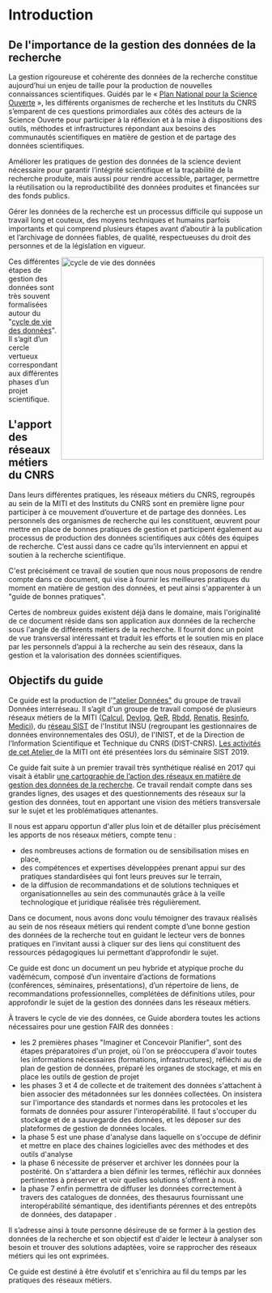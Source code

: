 # Introduction

## De l'importance de la gestion des données de la recherche

La gestion rigoureuse et cohérente des données de la recherche constitue aujourd’hui un enjeu de taille pour la production de nouvelles connaissances scientifiques. Guidés par le « [Plan National pour la Science Ouverte](https://www.ouvrirlascience.fr/plan-national-pour-la-science-ouverte/) », les différents organismes de recherche et les Instituts du CNRS s’emparent de ces questions primordiales aux côtés des acteurs de la Science Ouverte pour participer à la réflexion et à la mise à dispositions des outils, méthodes et infrastructures répondant aux besoins des communautés scientifiques en matière de gestion et de partage des données scientifiques. 

Améliorer les pratiques de gestion des données de la science devient nécessaire pour garantir l’intégrité scientifique et la traçabilité de la recherche produite, mais aussi pour rendre accessible, partager, permettre la réutilisation ou la reproductibilité des données produites et financées sur des fonds publics.

Gérer les données de la recherche est un processus difficile qui suppose un travail long et couteux, des moyens techniques et humains parfois importants et qui comprend plusieurs étapes avant d’aboutir à la publication et l’archivage de données fiables, de qualité, respectueuses du droit des personnes et de la législation en vigueur.

<img src="https://www.cnrs.fr/mi/IMG/png/donnees.png" width=400px align=right alt="cycle de vie des données">

Ces différentes étapes de gestion des données sont très souvent formalisées autour du "[cycle de vie des données](https://www.cnrs.fr/mi/IMG/png/donnees.png)". Il s’agit d’un cercle vertueux correspondant aux différentes phases d’un projet scientifique.

## L'apport des réseaux métiers du CNRS

Dans leurs différentes pratiques, les réseaux métiers du CNRS, regroupés au sein de la MITI et des Instituts du CNRS sont en première ligne pour participer à ce mouvement d’ouverture et de partage des données. Les personnels des organismes de recherche qui les constituent, œuvrent pour mettre en place de bonnes pratiques de gestion et participent également au processus de production des données scientifiques aux côtés des équipes de recherche. C’est aussi dans ce cadre qu’ils interviennent en appui et soutien à la recherche scientifique.

C'est précisément ce travail de soutien que nous nous proposons de rendre compte dans ce document, qui vise à fournir les meilleures pratiques du moment en matière de gestion des données, et peut ainsi s'apparenter à un "guide de bonnes pratiques".

Certes de nombreux guides existent déjà dans le domaine, mais l'originalité de ce document réside dans son application aux données de la recherche sous l'angle de différents métiers de la recherche. Il fournit donc un point de vue transversal intéressant et traduit les efforts et le soutien mis en place par les personnels d’appui à la recherche au sein des réseaux, dans la gestion et la valorisation des données scientifiques.

## Objectifs du guide 

Ce guide est la production de l'["atelier Données"](https://mi-gt-donnees.pages.math.unistra.fr/site/index.html) du groupe de travail Données interréseau. Il s’agit d'un groupe de travail composé de plusieurs réseaux métiers de la MITI ([Calcul](https://calcul.math.cnrs.fr/), [Devlog](http://devlog.cnrs.fr/), [QeR](http://qualite-en-recherche.cnrs.fr/), [Rbdd](http://rbdd.cnrs.fr/), [Renatis](http://renatis.cnrs.fr/), [Resinfo](https://resinfo.org/), [Medici](http://medici.in2p3.fr/)), du [réseau SIST](http://sist.cnrs.fr) de l'Institut INSU (regroupant les gestionnaires de données environnementales des OSU), de l'INIST, et de la Direction de l’Information Scientifique et Technique du CNRS (DIST-CNRS). [Les activités de cet Atelier ](https://sist19.sciencesconf.org/data/pages/diapo_GT_donnees_sist19_v2.pdf) de la MITI ont été présentées lors du séminaire SIST 2019.

Ce guide fait suite à un premier travail très synthétique réalisé en 2017 qui visait à établir [une cartographie de l’action des réseaux en matière de gestion des données de la recherche](https://mi-gt-donnees.pages.math.unistra.fr/site/download/GTInterreseaux-CartoSyntheseV6-optimise.pdf). Ce travail rendait compte dans ses grandes lignes, des usages et des questionnements des réseaux sur la gestion des données, tout en apportant une vision des métiers transversale sur le sujet et les problématiques attenantes. 

Il nous est apparu opportun d'aller plus loin et de détailler plus précisément les apports de nos réseaux métiers, compte tenu :      
  - des nombreuses actions de formation ou de sensibilisation mises en place,    
  - des compétences et expertises développées prenant appui sur des pratiques standardisées qui font leurs preuves sur le terrain,    
  - de la diffusion de recommandations et de solutions techniques et organisationnelles au sein des communautés grâce à la veille technologique et juridique réalisée très régulièrement.

Dans ce document, nous avons donc voulu témoigner des travaux réalisés au sein de nos réseaux métiers qui rendent compte d’une bonne gestion des données de la recherche tout en guidant le lecteur vers de bonnes pratiques en l’invitant aussi à cliquer sur des liens qui constituent des ressources pédagogiques lui permettant d’approfondir le sujet. 

Ce guide est donc un document un peu hybride et atypique proche du vadémécum, composé d’un inventaire d’actions de formations (conférences, séminaires, présentations), d’un répertoire de liens, de recommandations professionnelles, complétées de définitions utiles, pour approfondir le sujet de la gestion des données dans les réseaux métiers.

À travers le cycle de vie des données, ce Guide abordera toutes les actions nécessaires pour une gestion FAIR des données :
- les 2 premières phases "Imaginer et Concevoir Planifier", sont des étapes préparatoires d'un projet, où l'on se préoccupera d'avoir toutes les informations nécessaires (formations, infrastructures), réfléchi au de plan de gestion de données, préparé les organes de stockage, et mis en place les outils de gestion de projet
- les phases 3 et 4 de collecte et de traitement des données s'attachent à bien associer des métadonnées sur les données collectées. On insistera sur l'importance des standards et normes dans les protocoles et les formats de données pour assurer l'interopérabilité. Il faut s'occuper du stockage et de a sauvegarde des données, et les déposer sur des plateformes de gestion de données locales.
- la phase 5 est une phase d'analyse dans laquelle on s'occupe de définir et mettre en place des chaines logicielles avec des méthodes et des outils d'analyse
- la phase 6 nécessite de préserver et archiver les données pour la postérité. On s'attardera a bien définir les termes, réfléchir aux données pertinentes à préserver et voir quelles solutions s'offrent à nous.
- la phase 7 enfin permettra de diffuser les données correctement à travers des catalogues de données, des thesaurus fournissant une interopérabilité sémantique, des identifiants pérennes et des entrepôts de données, des datapaper .

Il s’adresse ainsi à toute personne désireuse de se former à la gestion des données de la recherche et son objectif est d'aider le lecteur à analyser son besoin et trouver des solutions adaptées, voire se rapprocher des réseaux métiers qui les ont exprimées.

Ce guide est destiné à être évolutif et s'enrichira au fil du temps par les pratiques des réseaux métiers.
